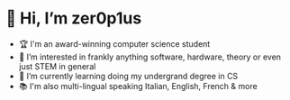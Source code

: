 # 👋 Hi, I’m zer0p1us
- 🏆 I'm an award-winning computer science student
- 👀 I’m interested in frankly anything software, hardware, theory or even just STEM in general
- 🌱 I’m currently learning doing my undergrand degree in CS
- 📚 I'm also multi-lingual speaking Italian, English, French & more
<!---
- 📫 How to reach me
  - twitter:
--->

<!---
zer0p1us/zer0p1us is a ✨ special ✨ repository because its `README.md` (this file) appears on your GitHub profile.
You can click the Preview link to take a look at your changes.
--->
